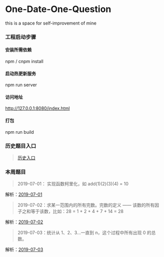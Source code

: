 # One-Date-One-Question
this is a space for self-improvement of mine

### 工程启动步骤

#### 安装所需依赖
npm / cnpm install 

#### 启动热更新服务
npm run server  

#### 访问地址
http://127.0.0.1:8080/index.html


#### 打包
npm run build

### 历史题目入口

> [历史入口](https://github.com/dorseysen/One-Date-One-Question/blob/master/src/history.md)  

### 本周题目

> 2019-07-01： 实现函数柯里化，如 add(1)(2)(3)(4) = 10 

解析：[2019-07-01](https://github.com/dorseysen/One-Date-One-Question/issues/55)  

> 2019-07-02：求某一范围内的所有完数。完数的定义 —— 该数的所有因子之和等于该数，比如：28 = 1 + 2 + 4 + 7 + 14 = 28 

解析：[2019-07-02](https://github.com/dorseysen/One-Date-One-Question/issues/56)  

> 2019-07-03：统计从 1、2、3...一直到 n，这个过程中所有出现 0 的总数。 

解析：[2019-07-03](https://github.com/dorseysen/One-Date-One-Question/issues/57)  





